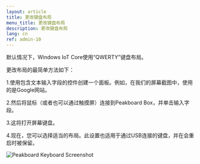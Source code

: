 ```yaml
---
layout: article
title: 更改键盘布局
menu_title: 更改键盘布局
description: 更改键盘布局
lang: cn
ref: admin-10
---
```


默认情况下，Windows IoT Core使用“QWERTY”键盘布局。

更改布局的最简单方法如下：

1.使用包含文本输入字段的控件创建一个面板。例如，在我们的屏幕截图中，使用的是Google网站。

2.然后将鼠标（或者也可以通过触摸屏）连接到Peakboard Box，并单击输入字段。

3.这将打开屏幕键盘。

4.现在，您可以选择适当的布局。此设置也适用于通过USB连接的键盘，并在会重启时被保留。

![Peakboard Keyboard Screenshot](/assets/images/admin/keyboard/peakboard-keyboard-screenshot.png)
